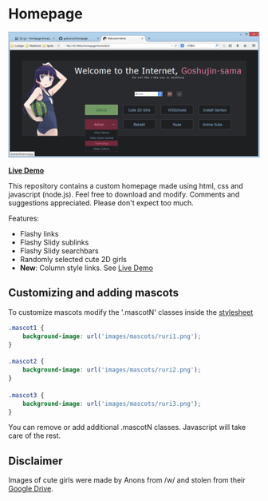 Homepage
====

![alt tag](screenshots/preview.png "Homepage preview")

**[Live Demo](http://gokoururi.github.io/homepage/)**

This repository contains a custom homepage made using html, css and javascript (node.js). Feel free to download and modify. Comments and suggestions appreciated. Please don't expect too much.

Features:
* Flashy links
* Flashy Slidy sublinks
* Flashy Slidy searchbars 
* Randomly selected cute 2D girls
* **New**: Column style links. See [Live Demo](http://gokoururi.github.io/homepage/)

Customizing and adding mascots
----

To customize mascots modify the '.mascotN' classes inside the [stylesheet](style.css)

```css
.mascot1 {
    background-image: url('images/mascots/ruri1.png');
}

.mascot2 {
    background-image: url('images/mascots/ruri2.png');
}

.mascot3 {
    background-image: url('images/mascots/ruri3.png');
}
```

You can remove or add additional .mascotN classes. Javascript will take care of the rest.

Disclaimer
----
Images of cute girls were made by Anons from /w/ and stolen from their [Google Drive](https://drive.google.com/folderview?id=0B_VmbVyD4eT3N1VUbGN4Wjd5OVE).
